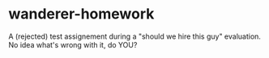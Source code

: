 # wanderer-homework
A (rejected) test assignement during a "should we hire this guy" evaluation. No idea what's wrong with it, do YOU?
